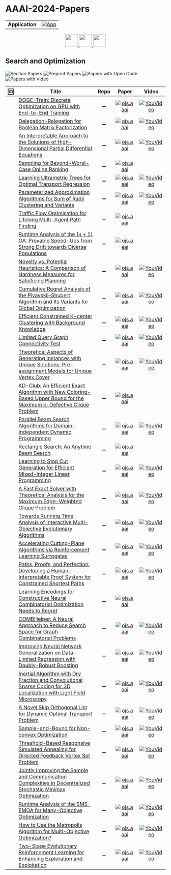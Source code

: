 # AAAI-2024-Papers

<table>
    <tr>
        <td><strong>Application</strong></td>
        <td>
            <a href="https://huggingface.co/spaces/DmitryRyumin/NewEraAI-Papers" style="float:left;">
                <img src="https://img.shields.io/badge/🤗-NewEraAI--Papers-FFD21F.svg" alt="App" />
            </a>
        </td>
    </tr>
</table>

<div align="center">
    <a href="https://github.com/DmitryRyumin/AAAI-2024-Papers/blob/main/sections/2024/main/reasoning_under_uncertainty.md">
        <img src="https://cdn.jsdelivr.net/gh/DmitryRyumin/NewEraAI-Papers@main/images/left.svg" width="40" alt="" />
    </a>
    <a href="https://github.com/DmitryRyumin/AAAI-2024-Papers/">
        <img src="https://cdn.jsdelivr.net/gh/DmitryRyumin/NewEraAI-Papers@main/images/home.svg" width="40" alt="" />
    </a>
    <a href="https://github.com/DmitryRyumin/AAAI-2024-Papers/blob/main/sections/2024/main/safe_robust_and_responsible_ai.md">
        <img src="https://cdn.jsdelivr.net/gh/DmitryRyumin/NewEraAI-Papers@main/images/right.svg" width="40" alt="" />
    </a>
</div>

## Search and Optimization

![Section Papers](https://img.shields.io/badge/Section%20Papers-32-42BA16) ![Preprint Papers](https://img.shields.io/badge/Preprint%20Papers-soon-b31b1b) ![Papers with Open Code](https://img.shields.io/badge/Papers%20with%20Open%20Code-soon-1D7FBF) ![Papers with Video](https://img.shields.io/badge/Papers%20with%20Video-soon-FF0000)

| :id: | **Title** | **Repo** | **Paper** | **Video** |
|------|-----------|:--------:|:---------:|:---------:|
| | [DOGE-Train: Discrete Optimization on GPU with End-to-End Training](https://ojs.aaai.org/index.php/AAAI/article/view/30048) | :heavy_minus_sign: | [![ojs.aaai](https://img.shields.io/badge/pdf-ojs.aaai-1F6292.svg)](https://ojs.aaai.org/index.php/AAAI/article/view/30048/31845) | [![YouVideo](https://img.shields.io/badge/Video-000000??&style=flat&logo=youtube&logoColor=white)](https://ojs.aaai.org/index.php/AAAI/article/view/30048/31846) |
| | [Delegation-Relegation for Boolean Matrix Factorization](https://ojs.aaai.org/index.php/AAAI/article/view/30049) | :heavy_minus_sign: | [![ojs.aaai](https://img.shields.io/badge/pdf-ojs.aaai-1F6292.svg)](https://ojs.aaai.org/index.php/AAAI/article/view/30049/31847) | [![YouVideo](https://img.shields.io/badge/Video-000000??&style=flat&logo=youtube&logoColor=white)](https://ojs.aaai.org/index.php/AAAI/article/view/30049/31848) |
| | [An Interpretable Approach to the Solutions of High-Dimensional Partial Differential Equations](https://ojs.aaai.org/index.php/AAAI/article/view/30050) | :heavy_minus_sign: | [![ojs.aaai](https://img.shields.io/badge/pdf-ojs.aaai-1F6292.svg)](https://ojs.aaai.org/index.php/AAAI/article/view/30050/31849) | [![YouVideo](https://img.shields.io/badge/Video-000000??&style=flat&logo=youtube&logoColor=white)](https://ojs.aaai.org/index.php/AAAI/article/view/30050/31850) |
| | [Sampling for Beyond-Worst-Case Online Ranking](https://ojs.aaai.org/index.php/AAAI/article/view/30051) | :heavy_minus_sign: | [![ojs.aaai](https://img.shields.io/badge/pdf-ojs.aaai-1F6292.svg)](https://ojs.aaai.org/index.php/AAAI/article/view/30051/31851) | |
| | [Learning Ultrametric Trees for Optimal Transport Regression](https://ojs.aaai.org/index.php/AAAI/article/view/30052) | :heavy_minus_sign: | [![ojs.aaai](https://img.shields.io/badge/pdf-ojs.aaai-1F6292.svg)](https://ojs.aaai.org/index.php/AAAI/article/view/30052/31852) | [![YouVideo](https://img.shields.io/badge/Video-000000??&style=flat&logo=youtube&logoColor=white)](https://ojs.aaai.org/index.php/AAAI/article/view/30052/31853) |
| | [Parameterized Approximation Algorithms for Sum of Radii Clustering and Variants](https://ojs.aaai.org/index.php/AAAI/article/view/30053) | :heavy_minus_sign: | [![ojs.aaai](https://img.shields.io/badge/pdf-ojs.aaai-1F6292.svg)](https://ojs.aaai.org/index.php/AAAI/article/view/30053/31854) | [![YouVideo](https://img.shields.io/badge/Video-000000??&style=flat&logo=youtube&logoColor=white)](https://ojs.aaai.org/index.php/AAAI/article/view/30053/31855) |
| | [Traffic Flow Optimisation for Lifelong Multi-Agent Path Finding](https://ojs.aaai.org/index.php/AAAI/article/view/30054) | :heavy_minus_sign: | [![ojs.aaai](https://img.shields.io/badge/pdf-ojs.aaai-1F6292.svg)](https://ojs.aaai.org/index.php/AAAI/article/view/30054/31856) | |
| | [Runtime Analysis of the (μ + 1) GA: Provable Speed-Ups from Strong Drift towards Diverse Populations](https://ojs.aaai.org/index.php/AAAI/article/view/30055) | :heavy_minus_sign: | [![ojs.aaai](https://img.shields.io/badge/pdf-ojs.aaai-1F6292.svg)](https://ojs.aaai.org/index.php/AAAI/article/view/30055/31857) | |
| | [Novelty vs. Potential Heuristics: A Comparison of Hardness Measures for Satisficing Planning](https://ojs.aaai.org/index.php/AAAI/article/view/30056) | :heavy_minus_sign: | [![ojs.aaai](https://img.shields.io/badge/pdf-ojs.aaai-1F6292.svg)](https://ojs.aaai.org/index.php/AAAI/article/view/30056/31858) | [![YouVideo](https://img.shields.io/badge/Video-000000??&style=flat&logo=youtube&logoColor=white)](https://ojs.aaai.org/index.php/AAAI/article/view/30056/31859) |
| | [Cumulative Regret Analysis of the Piyavskii–Shubert Algorithm and Its Variants for Global Optimization](https://ojs.aaai.org/index.php/AAAI/article/view/30057) | :heavy_minus_sign: | [![ojs.aaai](https://img.shields.io/badge/pdf-ojs.aaai-1F6292.svg)](https://ojs.aaai.org/index.php/AAAI/article/view/30057/31860) | [![YouVideo](https://img.shields.io/badge/Video-000000??&style=flat&logo=youtube&logoColor=white)](https://ojs.aaai.org/index.php/AAAI/article/view/30057/31861) |
| | [Efficient Constrained K-center Clustering with Background Knowledge](https://ojs.aaai.org/index.php/AAAI/article/view/30058) | :heavy_minus_sign: | [![ojs.aaai](https://img.shields.io/badge/pdf-ojs.aaai-1F6292.svg)](https://ojs.aaai.org/index.php/AAAI/article/view/30058/31862) | [![YouVideo](https://img.shields.io/badge/Video-000000??&style=flat&logo=youtube&logoColor=white)](https://ojs.aaai.org/index.php/AAAI/article/view/30058/31863) |
| | [Limited Query Graph Connectivity Test](https://ojs.aaai.org/index.php/AAAI/article/view/30059) | :heavy_minus_sign: | [![ojs.aaai](https://img.shields.io/badge/pdf-ojs.aaai-1F6292.svg)](https://ojs.aaai.org/index.php/AAAI/article/view/30059/31864) | [![YouVideo](https://img.shields.io/badge/Video-000000??&style=flat&logo=youtube&logoColor=white)](https://ojs.aaai.org/index.php/AAAI/article/view/30059/31865) |
| | [Theoretical Aspects of Generating Instances with Unique Solutions: Pre-assignment Models for Unique Vertex Cover](https://ojs.aaai.org/index.php/AAAI/article/view/30060) | :heavy_minus_sign: | [![ojs.aaai](https://img.shields.io/badge/pdf-ojs.aaai-1F6292.svg)](https://ojs.aaai.org/index.php/AAAI/article/view/30060/31866) | [![YouVideo](https://img.shields.io/badge/Video-000000??&style=flat&logo=youtube&logoColor=white)](https://ojs.aaai.org/index.php/AAAI/article/view/30060/31867) |
| | [KD-Club: An Efficient Exact Algorithm with New Coloring-Based Upper Bound for the Maximum k-Defective Clique Problem](https://ojs.aaai.org/index.php/AAAI/article/view/30061) | :heavy_minus_sign: | [![ojs.aaai](https://img.shields.io/badge/pdf-ojs.aaai-1F6292.svg)](https://ojs.aaai.org/index.php/AAAI/article/view/30061/31868) | |
| | [Parallel Beam Search Algorithms for Domain-Independent Dynamic Programming](https://ojs.aaai.org/index.php/AAAI/article/view/30062) | :heavy_minus_sign: | [![ojs.aaai](https://img.shields.io/badge/pdf-ojs.aaai-1F6292.svg)](https://ojs.aaai.org/index.php/AAAI/article/view/30062/31869) | [![YouVideo](https://img.shields.io/badge/Video-000000??&style=flat&logo=youtube&logoColor=white)](https://ojs.aaai.org/index.php/AAAI/article/view/30062/31870) |
| | [Rectangle Search: An Anytime Beam Search](https://ojs.aaai.org/index.php/AAAI/article/view/30063) | :heavy_minus_sign: | [![ojs.aaai](https://img.shields.io/badge/pdf-ojs.aaai-1F6292.svg)](https://ojs.aaai.org/index.php/AAAI/article/view/30063/31871) | |
| | [Learning to Stop Cut Generation for Efficient Mixed-Integer Linear Programming](https://ojs.aaai.org/index.php/AAAI/article/view/30064) | :heavy_minus_sign: | [![ojs.aaai](https://img.shields.io/badge/pdf-ojs.aaai-1F6292.svg)](https://ojs.aaai.org/index.php/AAAI/article/view/30064/31872) | [![YouVideo](https://img.shields.io/badge/Video-000000??&style=flat&logo=youtube&logoColor=white)](https://ojs.aaai.org/index.php/AAAI/article/view/30064/31873) |
| | [A Fast Exact Solver with Theoretical Analysis for the Maximum Edge-Weighted Clique Problem](https://ojs.aaai.org/index.php/AAAI/article/view/30065) | :heavy_minus_sign: | [![ojs.aaai](https://img.shields.io/badge/pdf-ojs.aaai-1F6292.svg)](https://ojs.aaai.org/index.php/AAAI/article/view/30065/31874) | [![YouVideo](https://img.shields.io/badge/Video-000000??&style=flat&logo=youtube&logoColor=white)](https://ojs.aaai.org/index.php/AAAI/article/view/30065/31875) |
| | [Towards Running Time Analysis of Interactive Multi-Objective Evolutionary Algorithms](https://ojs.aaai.org/index.php/AAAI/article/view/30066) | :heavy_minus_sign: | [![ojs.aaai](https://img.shields.io/badge/pdf-ojs.aaai-1F6292.svg)](https://ojs.aaai.org/index.php/AAAI/article/view/30066/31876) | [![YouVideo](https://img.shields.io/badge/Video-000000??&style=flat&logo=youtube&logoColor=white)](https://ojs.aaai.org/index.php/AAAI/article/view/30066/31877) |
| | [Accelerating Cutting-Plane Algorithms via Reinforcement Learning Surrogates](https://ojs.aaai.org/index.php/AAAI/article/view/30067) | :heavy_minus_sign: | [![ojs.aaai](https://img.shields.io/badge/pdf-ojs.aaai-1F6292.svg)](https://ojs.aaai.org/index.php/AAAI/article/view/30067/31878) | [![YouVideo](https://img.shields.io/badge/Video-000000??&style=flat&logo=youtube&logoColor=white)](https://ojs.aaai.org/index.php/AAAI/article/view/30067/31879) |
| | [Paths, Proofs, and Perfection: Developing a Human-Interpretable Proof System for Constrained Shortest Paths](https://ojs.aaai.org/index.php/AAAI/article/view/30068) | :heavy_minus_sign: | [![ojs.aaai](https://img.shields.io/badge/pdf-ojs.aaai-1F6292.svg)](https://ojs.aaai.org/index.php/AAAI/article/view/30068/31880) | [![YouVideo](https://img.shields.io/badge/Video-000000??&style=flat&logo=youtube&logoColor=white)](https://ojs.aaai.org/index.php/AAAI/article/view/30068/31881) |
| | [Learning Encodings for Constructive Neural Combinatorial Optimization Needs to Regret](https://ojs.aaai.org/index.php/AAAI/article/view/30069) | :heavy_minus_sign: | [![ojs.aaai](https://img.shields.io/badge/pdf-ojs.aaai-1F6292.svg)](https://ojs.aaai.org/index.php/AAAI/article/view/30069/31882) | |
| | [COMBHelper: A Neural Approach to Reduce Search Space for Graph Combinatorial Problems](https://ojs.aaai.org/index.php/AAAI/article/view/30070) | :heavy_minus_sign: | [![ojs.aaai](https://img.shields.io/badge/pdf-ojs.aaai-1F6292.svg)](https://ojs.aaai.org/index.php/AAAI/article/view/30070/31883) | [![YouVideo](https://img.shields.io/badge/Video-000000??&style=flat&logo=youtube&logoColor=white)](https://ojs.aaai.org/index.php/AAAI/article/view/30070/31884) |
| | [Improving Neural Network Generalization on Data-Limited Regression with Doubly-Robust Boosting](https://ojs.aaai.org/index.php/AAAI/article/view/30071) | :heavy_minus_sign: | [![ojs.aaai](https://img.shields.io/badge/pdf-ojs.aaai-1F6292.svg)](https://ojs.aaai.org/index.php/AAAI/article/view/30071/31885) | [![YouVideo](https://img.shields.io/badge/Video-000000??&style=flat&logo=youtube&logoColor=white)](https://ojs.aaai.org/index.php/AAAI/article/view/30071/31886) |
| | [Inertial Algorithm with Dry Fraction and Convolutional Sparse Coding for 3D Localization with Light Field Microscopy](https://ojs.aaai.org/index.php/AAAI/article/view/30072) | :heavy_minus_sign: | [![ojs.aaai](https://img.shields.io/badge/pdf-ojs.aaai-1F6292.svg)](https://ojs.aaai.org/index.php/AAAI/article/view/30072/31887) | [![YouVideo](https://img.shields.io/badge/Video-000000??&style=flat&logo=youtube&logoColor=white)](https://ojs.aaai.org/index.php/AAAI/article/view/30072/31888) |
| | [A Novel Skip Orthogonal List for Dynamic Optimal Transport Problem](https://ojs.aaai.org/index.php/AAAI/article/view/30073) | :heavy_minus_sign: | [![ojs.aaai](https://img.shields.io/badge/pdf-ojs.aaai-1F6292.svg)](https://ojs.aaai.org/index.php/AAAI/article/view/30073/31889) | [![YouVideo](https://img.shields.io/badge/Video-000000??&style=flat&logo=youtube&logoColor=white)](https://ojs.aaai.org/index.php/AAAI/article/view/30073/31890) |
| | [Sample-and-Bound for Non-convex Optimization](https://ojs.aaai.org/index.php/AAAI/article/view/30074) | :heavy_minus_sign: | [![ojs.aaai](https://img.shields.io/badge/pdf-ojs.aaai-1F6292.svg)](https://ojs.aaai.org/index.php/AAAI/article/view/30074/31891) | [![YouVideo](https://img.shields.io/badge/Video-000000??&style=flat&logo=youtube&logoColor=white)](https://ojs.aaai.org/index.php/AAAI/article/view/30074/31892) |
| | [Threshold-Based Responsive Simulated Annealing for Directed Feedback Vertex Set Problem](https://ojs.aaai.org/index.php/AAAI/article/view/30075) | :heavy_minus_sign: | [![ojs.aaai](https://img.shields.io/badge/pdf-ojs.aaai-1F6292.svg)](https://ojs.aaai.org/index.php/AAAI/article/view/30075/31893) | [![YouVideo](https://img.shields.io/badge/Video-000000??&style=flat&logo=youtube&logoColor=white)](https://ojs.aaai.org/index.php/AAAI/article/view/30075/31894) |
| | [Jointly Improving the Sample and Communication Complexities in Decentralized Stochastic Minimax Optimization](https://ojs.aaai.org/index.php/AAAI/article/view/30076) | :heavy_minus_sign: | [![ojs.aaai](https://img.shields.io/badge/pdf-ojs.aaai-1F6292.svg)](https://ojs.aaai.org/index.php/AAAI/article/view/30076/31895) | [![YouVideo](https://img.shields.io/badge/Video-000000??&style=flat&logo=youtube&logoColor=white)](https://ojs.aaai.org/index.php/AAAI/article/view/30076/31896) |
| | [Runtime Analysis of the SMS-EMOA for Many-Objective Optimization](https://ojs.aaai.org/index.php/AAAI/article/view/30077) | :heavy_minus_sign: | [![ojs.aaai](https://img.shields.io/badge/pdf-ojs.aaai-1F6292.svg)](https://ojs.aaai.org/index.php/AAAI/article/view/30077/31897) | [![YouVideo](https://img.shields.io/badge/Video-000000??&style=flat&logo=youtube&logoColor=white)](https://ojs.aaai.org/index.php/AAAI/article/view/30077/31898) |
| | [How to Use the Metropolis Algorithm for Multi-Objective Optimization?](https://ojs.aaai.org/index.php/AAAI/article/view/30078) | :heavy_minus_sign: | [![ojs.aaai](https://img.shields.io/badge/pdf-ojs.aaai-1F6292.svg)](https://ojs.aaai.org/index.php/AAAI/article/view/30078/31899) | [![YouVideo](https://img.shields.io/badge/Video-000000??&style=flat&logo=youtube&logoColor=white)](https://ojs.aaai.org/index.php/AAAI/article/view/30078/31900) |
| | [Two-Stage Evolutionary Reinforcement Learning for Enhancing Exploration and Exploitation](https://ojs.aaai.org/index.php/AAAI/article/view/30079) | :heavy_minus_sign: | [![ojs.aaai](https://img.shields.io/badge/pdf-ojs.aaai-1F6292.svg)](https://ojs.aaai.org/index.php/AAAI/article/view/30079/31901) | [![YouVideo](https://img.shields.io/badge/Video-000000??&style=flat&logo=youtube&logoColor=white)](https://ojs.aaai.org/index.php/AAAI/article/view/30079/31902) |
